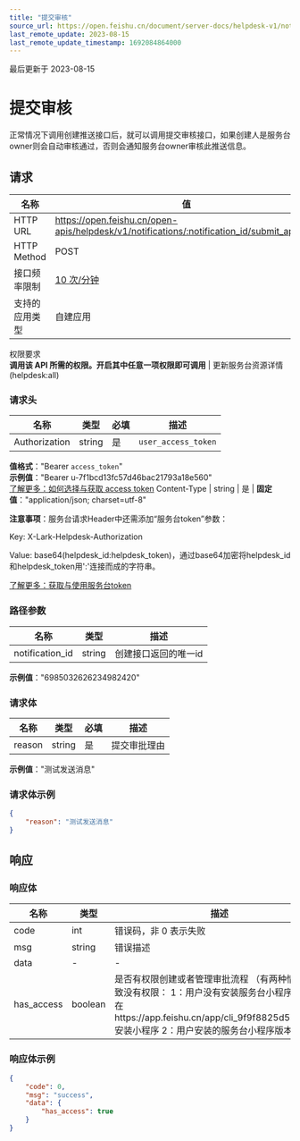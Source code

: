```yaml
---
title: "提交审核"
source_url: https://open.feishu.cn/document/server-docs/helpdesk-v1/notification/submit_approve
last_remote_update: 2023-08-15
last_remote_update_timestamp: 1692084864000
---
```

最后更新于 2023-08-15

# 提交审核

正常情况下调用创建推送接口后，就可以调用提交审核接口，如果创建人是服务台owner则会自动审核通过，否则会通知服务台owner审核此推送信息。

## 请求
名称 | 值
---|---
HTTP URL | https://open.feishu.cn/open-apis/helpdesk/v1/notifications/:notification_id/submit_approve
HTTP Method | POST
接口频率限制 | [10 次/分钟](https://open.feishu.cn/document/ukTMukTMukTM/uUzN04SN3QjL1cDN)
支持的应用类型 | 自建应用
权限要求  
            **调用该 API 所需的权限。开启其中任意一项权限即可调用** | 更新服务台资源详情(helpdesk:all)

### 请求头

名称 | 类型 | 必填 | 描述
--- | --- | --- | ---
Authorization | string | 是 | `user_access_token`  
**值格式**："Bearer `access_token`"  
**示例值**："Bearer u-7f1bcd13fc57d46bac21793a18e560"  
[了解更多：如何选择与获取 access token](https://open.feishu.cn/document/uAjLw4CM/ugTN1YjL4UTN24CO1UjN/trouble-shooting/how-to-choose-which-type-of-token-to-use)
Content-Type | string | 是 | **固定值**："application/json; charset=utf-8"

**注意事项**：服务台请求Header中还需添加“服务台token”参数：

Key: X-Lark-Helpdesk-Authorization

Value: base64(helpdesk_id:helpdesk_token)，通过base64加密将helpdesk_id和helpdesk_token用':'连接而成的字符串。

[了解更多：获取与使用服务台token](https://open.feishu.cn/document/ukTMukTMukTM/ugDOyYjL4gjM24CO4IjN)

### 路径参数

名称 | 类型 | 描述
--- | --- | ---
notification_id | string | 创建接口返回的唯一id  
**示例值**："6985032626234982420"

### 请求体

名称 | 类型 | 必填 | 描述
--- | --- | --- | ---
reason | string | 是 | 提交审批理由  
**示例值**："测试发送消息"

### 请求体示例
```json
{
    "reason": "测试发送消息"
}
```

## 响应

### 响应体

名称 | 类型 | 描述
--- | --- | ---
code | int | 错误码，非 0 表示失败
msg | string | 错误描述
data | \- | \-
has_access | boolean | 是否有权限创建或者管理审批流程 （有两种情况会导致没有权限： 1：用户没有安装服务台小程序，需要在https://app.feishu.cn/app/cli_9f9f8825d53b900d 安装小程序 2：用户安装的服务台小程序版本过低）

### 响应体示例
```json
{
    "code": 0,
    "msg": "success",
    "data": {
        "has_access": true
    }
}
```
